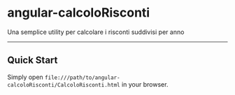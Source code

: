 # angular-calcoloRisconti
Una semplice utility per calcolare i risconti suddivisi per anno

***

## Quick Start

Simply open `file:///path/to/angular-calcoloRisconti/CalcoloRisconti.html` in your browser.